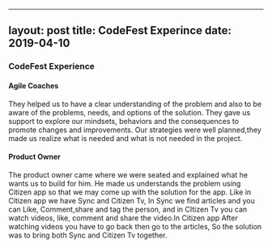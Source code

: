 
---
layout: post
title: CodeFest Experince
date: 2019-04-10
---


### CodeFest Experience

####  Agile Coaches

They helped us to have a clear understanding of the problem and also to be aware of the problems, needs, and options of the solution.  They gave us support to explore our mindsets, behaviors and the consequences to promote changes and improvements. Our strategies were well planned,they made us realize what is needed and what is not needed in the project.


#### Product Owner

The product owner came where we were seated and explained what he wants us to build for him.  He made us understands the problem using Citizen app so that we may come up with the solution for the app. Like in  Citizen app we have Sync and Citizen Tv, In Sync we find articles and you can Like, Comment,share and tag the person, and in CItizen Tv you can watch videos, like, comment and share the video.In Citizen app After watching videos you have to go back  then go to the articles, So the solution was to bring both Sync and Citizen Tv together.
